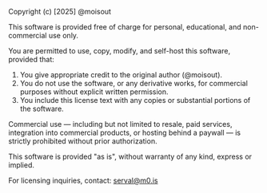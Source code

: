 Copyright (c) [2025] @moisout

This software is provided free of charge for personal, educational, and non-commercial use only.

You are permitted to use, copy, modify, and self-host this software, provided that:

1. You give appropriate credit to the original author (@moisout).
2. You do not use the software, or any derivative works, for commercial purposes without explicit written permission.
3. You include this license text with any copies or substantial portions of the software.

Commercial use — including but not limited to resale, paid services, integration into commercial products, or hosting behind a paywall — is strictly prohibited without prior authorization.

This software is provided "as is", without warranty of any kind, express or implied.

For licensing inquiries, contact: serval@m0.is
